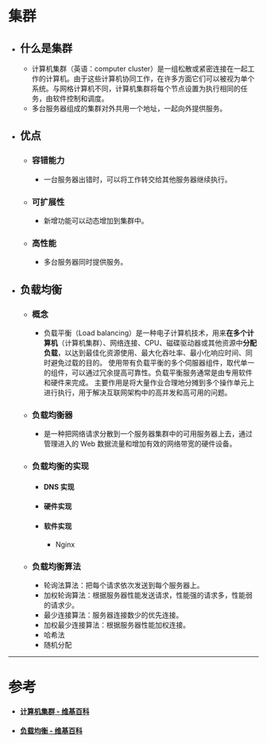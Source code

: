 # 集群
- ## 什么是集群
  - 计算机集群（英语：computer cluster）是一组松散或紧密连接在一起工作的计算机。由于这些计算机协同工作，在许多方面它们可以被视为单个系统。与网格计算机不同，计算机集群将每个节点设置为执行相同的任务，由软件控制和调度。
  - 多台服务器组成的集群对外共用一个地址，一起向外提供服务。
- ## 优点
  - ### 容错能力
    - 一台服务器出错时，可以将工作转交给其他服务器继续执行。
  - ### 可扩展性
    - 新增功能可以动态增加到集群中。
  - ### 高性能
    - 多台服务器同时提供服务。
- ## 负载均衡
  - ### 概念
    - 负载平衡（Load balancing）是一种电子计算机技术，用来**在多个计算机**（计算机集群）、网络连接、CPU、磁碟驱动器或其他资源中**分配负载**，以达到最佳化资源使用、最大化吞吐率、最小化响应时间、同时避免过载的目的。 使用带有负载平衡的多个伺服器组件，取代单一的组件，可以通过冗余提高可靠性。负载平衡服务通常是由专用软件和硬件来完成。 主要作用是将大量作业合理地分摊到多个操作单元上进行执行，用于解决互联网架构中的高并发和高可用的问题。
  - ### 负载均衡器
    - 是一种把网络请求分散到一个服务器集群中的可用服务器上去，通过管理进入的 Web 数据流量和增加有效的网络带宽的硬件设备。
  - ### 负载均衡的实现
    - #### DNS 实现
    - #### 硬件实现
    - #### 软件实现
      - Nginx
  - ### 负载均衡算法
    - 轮询法算法：把每个请求依次发送到每个服务器上。
    - 加权轮询算法：根据服务器性能发送请求，性能强的请求多，性能弱的请求少。
    - 最少连接算法：服务器连接数少的优先连接。
    - 加权最少连接算法：根据服务器性能加权连接。
    - 哈希法
    - 随机分配
***
# 参考
- #### [计算机集群 - 维基百科](https://zh.wikipedia.org/wiki/%E8%AE%A1%E7%AE%97%E6%9C%BA%E9%9B%86%E7%BE%A4)
- #### [负载均衡 - 维基百科](https://zh.wikipedia.org/zh-hans/%E8%B4%9F%E8%BD%BD%E5%9D%87%E8%A1%A1)
